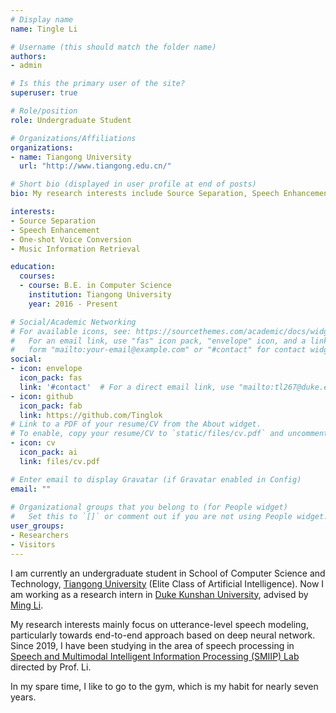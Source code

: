 ```yaml
---
# Display name
name: Tingle Li

# Username (this should match the folder name)
authors:
- admin

# Is this the primary user of the site?
superuser: true

# Role/position
role: Undergraduate Student

# Organizations/Affiliations
organizations:
- name: Tiangong University
  url: "http://www.tiangong.edu.cn/"

# Short bio (displayed in user profile at end of posts)
bio: My research interests include Source Separation, Speech Enhancement, One-shot Voice Conversion and Music Information Retrieval.

interests:
- Source Separation
- Speech Enhancement
- One-shot Voice Conversion
- Music Information Retrieval

education:
  courses:
  - course: B.E. in Computer Science
    institution: Tiangong University
    year: 2016 - Present

# Social/Academic Networking
# For available icons, see: https://sourcethemes.com/academic/docs/widgets/#icons
#   For an email link, use "fas" icon pack, "envelope" icon, and a link in the
#   form "mailto:your-email@example.com" or "#contact" for contact widget.
social:
- icon: envelope
  icon_pack: fas
  link: '#contact'  # For a direct email link, use "mailto:tl267@duke.edu".
- icon: github
  icon_pack: fab
  link: https://github.com/Tinglok
# Link to a PDF of your resume/CV from the About widget.
# To enable, copy your resume/CV to `static/files/cv.pdf` and uncomment the lines below.  
- icon: cv
  icon_pack: ai
  link: files/cv.pdf

# Enter email to display Gravatar (if Gravatar enabled in Config)
email: ""
  
# Organizational groups that you belong to (for People widget)
#   Set this to `[]` or comment out if you are not using People widget.  
user_groups:
- Researchers
- Visitors
---
```


I am currently an undergraduate student in School of Computer Science and Technology, [Tiangong University](http://www.tiangong.edu.cn/) (Elite Class of Artificial Intelligence). Now I am working as a research intern in [Duke Kunshan University](https://dukekunshan.edu.cn/en), advised by [Ming Li](https://scholars.duke.edu/person/MingLi).

My research interests mainly focus on utterance-level speech modeling, particularly towards end-to-end approach based on deep neural network. Since 2019, I have been studying in the area of speech processing in [Speech and Multimodal Intelligent Information Processing (SMIIP) Lab](https://sites.duke.edu/dkusmiip/) directed by Prof. Li.

In my spare time, I like to go to the gym,  which is my habit for nearly seven years.
